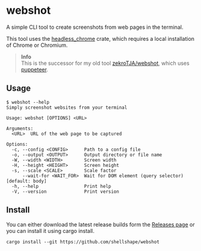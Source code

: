 # webshot

A simple CLI tool to create screenshots from web pages in the terminal.

This tool uses the [headless_chrome](https://crates.io/crates/headless_chrome) crate, which requires a local installation of Chrome or Chromium.

> **Info**  
> This is the successor for my old tool [zekroTJA/webshot](https://github.com/zekroTJA/webshot), which uses [puppeteer](https://pptr.dev).

## Usage

```
$ webshot --help
Simply screenshot websites from your terminal

Usage: webshot [OPTIONS] <URL>

Arguments:
  <URL>  URL of the web page to be captured

Options:
  -c, --config <CONFIG>      Path to a config file
  -o, --output <OUTPUT>      Output directory or file name
  -W, --width <WIDTH>        Screen width
  -H, --height <HEIGHT>      Screen height
  -s, --scale <SCALE>        Scale factor
      --wait-for <WAIT_FOR>  Wait for DOM element (query selector) [default: body]
  -h, --help                 Print help
  -V, --version              Print version
```

## Install

You can either download the latest release builds form the [Releases page](https://github.com/shellshape/webshot/releases) or you can install it using cargo install.
```
cargo install --git https://github.com/shellshape/webshot
```